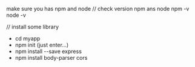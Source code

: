 make sure you has npm and node
// check version npm ans node
npm -v
node -v

// install some library
- cd myapp
- npm init (just enter...)
- npm install --save express
- npm install body-parser cors
